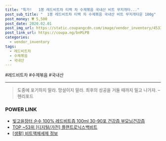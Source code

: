 ```yaml
--- 
title: "특가!   1봉 레드비트차 티백 차 수제볶음 국내산 비트 무지개타..." 
post_sub_title: "  1봉 레드비트차 티백 차 수제볶음 국내산 비트 무지개타운 100g" 
post_money: ₩ 5,500 
post_date: 2020.02.01 
post_img_url: https://static.coupangcdn.com/image/vendor_inventory/4533/65f25fdc42838aca91678dd01b74be62bd43e589ceb0a0833a59cd7bc4a8.JPG 
post_link_url: https://coupa.ng/bnMiPB 
categories: 
  - vendor_inventory 
tags: 
  - 레드비트차 
  - 수제볶음 
  - 국내산 
--- 
```

  #레드비트차 #수제볶음 #국내산 
<hr> 

> 도중에 포기하지 말라. 망설이지 말라. 최후의 성공을 거둘 때까지 밀고 나가자. – 헨리포드 


### POWER LINK

* <a href="https://blog.naver.com/an0733/221784596860" target="_blank">빛고을장터 순수 100% 레드비트즙 100ml 30-90포 건강즙 부모님건강즙</a>
* <a href="https://blog.naver.com/an0733/221787395413" target="_blank"> TOP ~53위 [디지털/가전] 플랜트로닉스백비트</a>
* <a href="https://blog.naver.com/sakai111/221762439850" target="_blank"> [생활] 비트액체세제 정보 </a>
